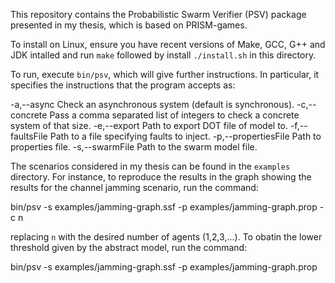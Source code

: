 This repository contains the Probabilistic Swarm Verifier (PSV) package presented in my thesis, which is based on PRISM-games.

To install on Linux, ensure you have recent versions of Make, GCC, G++ and JDK intalled and run `make` followed by install `./install.sh` in this directory.
   
To run, execute `bin/psv`, which will give further instructions. In particular, it specifies the
instructions that the program accepts as:

 -a,--async                  Check an asynchronous system (default is synchronous).
 -c,--concrete <arg>         Pass a comma separated list of integers to check a concrete system of that size.
 -e,--export <arg>           Path to export DOT file of model to.
 -f,--faultsFile <arg>       Path to a file specifying faults to inject.
 -p,--propertiesFile <arg>   Path to properties file.
 -s,--swarmFile <arg>        Path to the swarm model file.

The scenarios considered in my thesis can be found in the `examples` directory. For instance, to reproduce the results in the graph showing the results for the channel jamming scenario, run the command:

  bin/psv -s examples/jamming-graph.ssf -p examples/jamming-graph.prop -c n

replacing `n` with the desired number of agents (1,2,3,...). To obatin the lower threshold given by the abstract model, run the command:

  bin/psv -s examples/jamming-graph.ssf -p examples/jamming-graph.prop